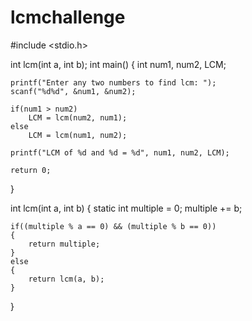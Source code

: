 # lcmchallenge
#include <stdio.h>

int lcm(int a, int b);
int main()
{
    int num1, num2, LCM;

    printf("Enter any two numbers to find lcm: ");
    scanf("%d%d", &num1, &num2);
 
    if(num1 > num2)
        LCM = lcm(num2, num1);
    else
        LCM = lcm(num1, num2);
        
    printf("LCM of %d and %d = %d", num1, num2, LCM);
    
    return 0;
}

int lcm(int a, int b)
{
    static int multiple = 0;
    multiple += b;
    
    if((multiple % a == 0) && (multiple % b == 0))
    {
        return multiple;
    }
    else 
    {
        return lcm(a, b);
    }
}
